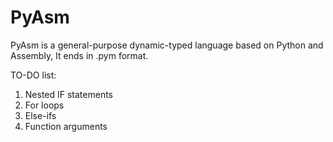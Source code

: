# PyAsm

PyAsm is a general-purpose dynamic-typed language based on Python and Assembly, It ends in .pym format.

TO-DO list:
1. Nested IF statements
2. For loops
3. Else-ifs
4. Function arguments
